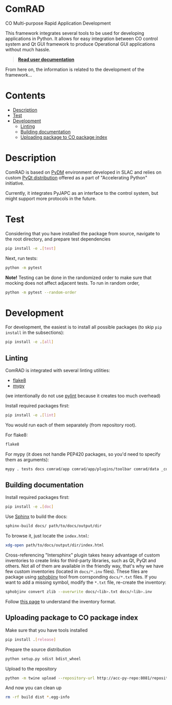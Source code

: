 # ComRAD

CO Multi-purpose Rapid Application Development

This framework integrates several tools to be used for developing applications in Python.
It allows for easy integration between CO control system and Qt GUI framework to produce
Operational GUI applications without much hassle.

>
> **[Read user documentation](https://acc-py.web.cern.ch/gitlab/acc-co/accsoft/gui/rad/accsoft-gui-rad-comrad/docs/stable)**
>

From here on, the information is related to the development of the framework...

# Contents
- [Description](#description)
- [Test](#test)
- [Development](#development)
  - [Linting](#linting)
  - [Building documentation](#building-documentation)
  - [Uploading package to CO package index](#uploading-package-to-co-package-index)

# Description

ComRAD is based on [PyDM](https://github.com/slaclab/pydm) environment developed in SLAC and
relies on custom [PyQt distribution](https://wikis.cern.ch/display/ACCPY/PyQt+distribution)
offered as a part of "Accelerating Python" initiative.

Currently, it integrates PyJAPC as an interface to the control system, but might support more
protocols in the future.

# Test

Considering that you have installed the package from source, navigate to the root directory,
and prepare test dependencies
```bash
pip install -e .[test]
```

Next, run tests:

```bash
python -m pytest
```

>
**Note!** Testing can be done in the randomized order to make sure that mocking does not
affect adjacent tests. To run in random order,
```bash
python -m pytest --random-order
```
>


# Development

For development, the easiest is to install all possible packages (to skip `pip install` in the
subsections):
```bash
pip install -e .[all]
```

## Linting

ComRAD is integrated with several linting utilities:

- [flake8](https://pypi.org/project/flake8/)
- [mypy](https://pypi.org/project/mypy/)

(we intentionally do not use [pylint](https://pypi.org/project/pylint/) because it creates too
much overhead)

Install required packages first:
```bash
pip install -e .[lint]
```

You would run each of them separately (from repository root).

For flake8:
```bash
flake8
```

For mypy (it does not handle PEP420 packages, so you'd need to specify them as arguments):
```bash
mypy . tests docs comrad/app comrad/app/plugins/toolbar comrad/data _comrad
```

## Building documentation

Install required packages first:
```bash
pip install -e .[doc]
```

Use [Sphinx](http://www.sphinx-doc.org/en/master/) to build the docs:
```bash
sphinx-build docs/ path/to/docs/output/dir
```

To browse it, just locate the `index.html`:
```bash
xdg-open path/to/docs/output/dir/index.html
```

Cross-referencing "Intersphinx" plugin takes heavy advantage of custom inventories
to create links for third-party libraries, such as Qt, PyQt and others. Not all of them
are available in the friendly way, that's why we have few custom inventories (located in
`docs/*.inv` files). These files are package using [sphobjinv](https://pypi.org/project/sphobjinv/)
tool from corrsponding `docs/*.txt` files. If you want to add a missing symbol, modify
the `*.txt` file, re-create the inventory:
```bash
sphobjinv convert zlib --overwrite docs/<lib>.txt docs/<lib>.inv
```

Follow [this page](https://sphobjinv.readthedocs.io/en/v2.0/syntax.html) to understand the inventory
format.

## Uploading package to CO package index
Make sure that you have tools installed
```bash
pip install .[release]
```
Prepare the source distribution
```bash
python setup.py sdist bdist_wheel
```

Upload to the repository
```bash
python -m twine upload --repository-url http://acc-py-repo:8081/repository/py-release-local/ -u py-service-upload dist/*
```

And now you can clean up
```bash
rm -rf build dist *.egg-info
```